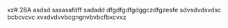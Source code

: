 xz# 28A
asdsd
sasasafdff
sadadd
dfgdfgdfgdggczdfgzesfe
sdvsdvdsvdsc
bcbcvcvc  xvxdvdvvbcgngnvbvbcfbxcvxz

